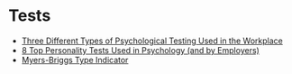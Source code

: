 # Tests

* [Three Different Types of Psychological Testing Used in the Workplace](https://smallbusiness.chron.com/three-different-types-psychological-testing-used-workplace-25537.html)
* [8 Top Personality Tests Used in Psychology (and by Employers)](https://www.indeed.com/career-advice/career-development/types-of-personality-test)
* [Myers-Briggs Type Indicator](https://www.myersbriggs.org/my-mbti-personality-type/mbti-basics/)